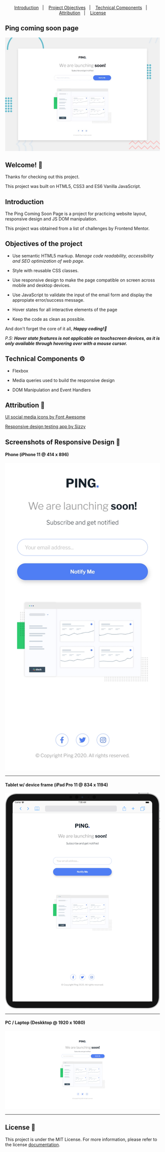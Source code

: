 <p align="center">
  <a href="#introduction">Introduction</a>&nbsp;&nbsp;&nbsp;|&nbsp;&nbsp;&nbsp;
  <a href="#objectives-of-the-project">Project Objectives</a>&nbsp;&nbsp;&nbsp;|&nbsp;&nbsp;&nbsp;
  <a href="#technical-componets">Technical Components</a>&nbsp;&nbsp;&nbsp;|&nbsp;&nbsp;&nbsp;
  <a href="#attribution">Attribution</a>&nbsp;&nbsp;&nbsp;|&nbsp;&nbsp;&nbsp;
  <a href="#license">License</a>
</p>

## Ping coming soon page

![Design preview for the Ping coming soon page coding challenge](./design/desktop-preview.jpg)

## Welcome! 👋

Thanks for checking out this project.

This project was built on HTML5, CSS3 and ES6 Vanilla JavaScript.

## Introduction

The Ping Coming Soon Page is a project for practicing website layout, responsive design and JS DOM manipulation. 

This project was obtained from a list of challenges by Frontend Mentor.

## Objectives of the project

* Use semantic HTML5 markup. *Manage code readability, accessibility and SEO optimization of web page.*

* Style with reusable CSS classes. 

* Use responsive design to make the page compatible on screen across mobile and desktop devices.

* Use JavaScript to validate the input of the email form and display the appropiate error/success message.

* Hover states for all interactive elements of the page

* Keep the code as clean as possible.

And don't forget the core of it all, _**Happy coding!🚀**_

_P.S:_ _**Hover state features is not applicable on touchscreen devices, as it is only available through hovering over with a mouse cursor.**_

## Technical Components :gear:

* Flexbox

* Media queries used to build the responsive design

* DOM Manipulation and Event Handlers

## Attribution :bookmark:

[UI social media icons by Font Awesome](https://fontawesome.com/ "Font Awesome")

[Responsive design testing app by Sizzy](https://a.paddle.com/v2/click/49831/114619?link=1947/ "Sizzy.co")

## Screenshots of Responsive Design :camera_flash:

#### Phone (iPhone 11 @ 414 x 896)
![Page preview on iPhone 11](./screenshots/iPhone-11_(414x896).png)
<hr />

#### Tablet w/ device frame (iPad Pro 11 @ 834 x 1194)
![Page preview on iPad Pro 11](./screenshots/iPad-Pro-11_(834x1194).png)
<hr />

#### PC / Laptop (Deskktop @ 1920 x 1080)
![Page preview on Desktop](./screenshots/Desktop_(1920x1080).png)
<hr />

## License :memo:
This project is under the MIT License. For more information, please refer to the license [documentation](LICENSE.md).
